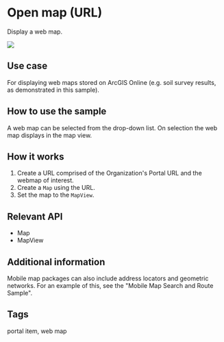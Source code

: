 # Open map (URL)

Display a web map.

![](screenshot.png)

## Use case

For displaying web maps stored on ArcGIS Online (e.g. soil survey results, as demonstrated in this sample).

## How to use the sample

A web map can be selected from the drop-down list. On selection the web map displays in the map view.

## How it works

1. Create a URL comprised of the Organization's Portal URL and the webmap of interest.
2. Create a `Map` using the URL.
3. Set the map to the `MapView`.

## Relevant API

* Map
* MapView

## Additional information

Mobile map packages can also include address locators and geometric networks. For an example of this, see the "Mobile Map Search and Route Sample".

## Tags

portal item, web map
